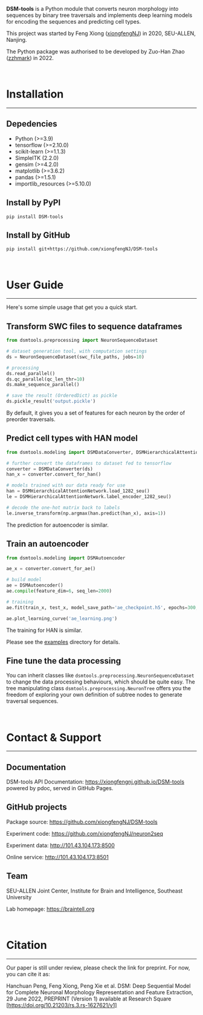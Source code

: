 **DSM-tools** is a Python module that converts neuron morphology into sequences by binary tree
traversals and implements deep learning models for encoding the sequences and predicting cell types.

This project was started by Feng Xiong ([xiongfengNJ](https://github.com/xiongfengNJ)) in 2020, SEU-ALLEN, Nanjing.

The Python package was authorised to be developed by Zuo-Han Zhao ([zzhmark](https://github.com/zzhmark)) in 2022.

<br/>

# Installation

---

## Depedencies
* Python (>=3.9)
* tensorflow (>=2.10.0)
* scikit-learn (>=1.1.3)
* SimpleITK (2.2.0)
* gensim (>=4.2.0)
* matplotlib (>=3.6.2)
* pandas (>=1.5.1)
* importlib_resources (>=5.10.0)

## Install by PyPI
```shell
pip install DSM-tools
```

## Install by GitHub
```shell
pip install git+https://github.com/xiongfengNJ/DSM-tools
```

<br/>

# User Guide

---

Here's some simple usage that get you a quick start.

## Transform SWC files to sequence dataframes

```python
from dsmtools.preprocessing import NeuronSequenceDataset

# dataset generation tool, with computation settings
ds = NeuronSequenceDataset(swc_file_paths, jobs=10)

# processing
ds.read_parallel()
ds.qc_parallel(qc_len_thr=10)
ds.make_sequence_parallel()

# save the result (OrderedDict) as pickle
ds.pickle_result('output.pickle')
```
By default, it gives you a set of features for each neuron by the order of preorder traversals.

## Predict cell types with HAN model


```python
from dsmtools.modeling import DSMDataConverter, DSMHierarchicalAttentionNetwork

# further convert the dataframes to dataset fed to tensorflow
converter = DSMDataConverter(ds)
han_x = converter.convert_for_han()

# models trained with our data ready for use
han = DSMHierarchicalAttentionNetwork.load_1282_seu()
le = DSMHierarchicalAttentionNetwork.label_encoder_1282_seu()

# decode the one-hot matrix back to labels
le.inverse_transform(np.argmax(han.predict(han_x), axis=1))
```
The prediction for autoencoder is similar.

## Train an autoencoder

```python
from dsmtools.modeling import DSMAutoencoder

ae_x = converter.convert_for_ae()

# build model
ae = DSMAutoencoder()
ae.compile(feature_dim=6, seq_len=2000)

# training
ae.fit(train_x, test_x, model_save_path='ae_checkpoint.h5', epochs=300, batch_size=32)

ae.plot_learning_curve('ae_learning.png')
```
The training for HAN is similar.

Please see the [examples](https://github.com/xiongfengNJ/DSM-tools/tree/master/examples) directory for details.
## Fine tune the data processing

You can inherit classes like `dsmtools.preprocessing.NeuronSequenceDataset`
to change the data processing behaviours, which should be quite easy.
The tree manipulating class `dsmtools.preprocessing.NeuronTree`
offers you the freedom of exploring your own definition of subtree nodes to generate traversal sequences.

<br/>

# Contact & Support

---

## Documentation

DSM-tools API Documentation: https://xiongfengnj.github.io/DSM-tools
powered by pdoc, served in GitHub Pages.

## GitHub projects

Package source: https://github.com/xiongfengNJ/DSM-tools

Experiment code: https://github.com/xiongfengNJ/neuron2seq

Experiment data: http://101.43.104.173:8500

Online service: http://101.43.104.173:8501

## Team

SEU-ALLEN Joint Center,
Institute for Brain and Intelligence,
Southeast University

Lab homepage: https://braintell.org

<br/>

# Citation

---

Our paper is still under review, please check the link for preprint. For now, you can cite it as:

Hanchuan Peng, Feng Xiong, Peng Xie et al. DSM: Deep Sequential Model for Complete Neuronal Morphology Representation
and Feature Extraction, 29 June 2022, PREPRINT (Version 1) available at Research Square
[https://doi.org/10.21203/rs.3.rs-1627621/v1]